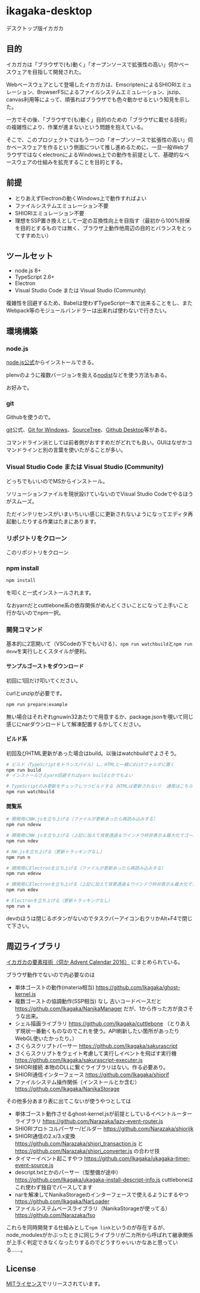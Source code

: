 # ikagaka-desktop

デスクトップ版イカガカ

## 目的

イカガカは「ブラウザで(も)動く」「オープンソースで拡張性の高い」伺かベースウェアを目指して開発された。

Webベースウェアとして登場したイカガカは、EmscriptenによるSHIORIエミュレーション、BrowserFSによるファイルシステムエミュレーション、jszip、canvas利用等によって、頑張ればブラウザでも色々動かせるという知見を示した。

一方でその後、「ブラウザで(も)動く」目的のための「ブラウザに載せる技術」の複雑性により、作業が進まないという問題を抱えている。

そこで、このプロジェクトではもう一つの「オープンソースで拡張性の高い」伺かベースウェアを作るという側面について推し進めるために、一旦一般WebブラウザではなくelectronによるWindows上での動作を前提として、基礎的なベースウェアの仕組みを拡充することを目的とする。

## 前提

- とりあえずElectronの動くWindows上で動作すればよい
- ファイルシステムエミュレーション不要
- SHIORIエミュレーション不要
- 理想をSSP置き換えとして一定の互換性向上を目指す（最初から100%担保を目的とするものでは無く、ブラウザ上動作他周辺の目的とバランスをとってすすめたい）

## ツールセット

- node.js 8+
- TypeScript 2.6+
- Electron
- Visual Studio Code または Visual Studio (Community)

複雑性を回避するため、Babelは使わずTypeScript一本で出来ることをし、またWebpack等のモジュールバンドラーは出来れば使わないで行きたい。

## 環境構築

### node.js

[node.js公式](https://nodejs.org/ja/)からインストールできる。

plenvのように複数バージョンを扱える[nodist](https://github.com/marcelklehr/nodist)などを使う方法もある。

お好みで。

### git

Githubを使うので。

[git](https://git-scm.com/downloads)公式、[Git for Windows](http://gitforwindows.org/)、[SourceTree](https://ja.atlassian.com/software/sourcetree)、[Github Desktop](https://desktop.github.com/)等がある。

コマンドライン派としては前者側がおすすめだがどれでも良い。GUIはなぜかコマンドラインと別の言葉を使いたがることが多い。

### Visual Studio Code または Visual Studio (Community)

どっちでもいいのでMSからインストール。

ソリューションファイルを現状設けていないのでVisual Studio Codeでやるほうがスムーズ。

ただインテリセンスがいまいちいい感じに更新されないようになってエディタ再起動したりする作業はたまにあります。

### リポジトリをクローン

このリポジトリをクローン

### npm install

```bash
npm install
```

を叩くと一式インストールされます。

なおyarnだとcuttlebone系の依存関係がめんどくさいことになって上手いこと行かないのでnpm一択。

### 開発コマンド

基本的に2窓開いて（VSCodeの下でもいける）、`npm run watchbuild`と`npm run devw`を実行しとくスタイルが便利。

#### サンプルゴーストをダウンロード

初回に1回だけ叩いてください。

curlとunzipが必要です。

```bash
npm run prepare:example
```

無い場合はそれぞれgnuwin32あたりで用意するか、package.jsonを覗いて同じ感じにnarダウンロードして解凍配置するかしてください。

#### ビルド系

初回及びHTML更新があった場合はbuild。以後はwatchbuildでよさそう。

```bash
# ビルド（TypeScriptをトランスパイル）し、HTMLと一緒にdistフォルダに置く
npm run build
# インストールさえyarn回避すればyarn buildとかでもよい

# TypeScriptのみ更新をチェックしつつビルドする（HTMLは更新されない） 通常はこちらで良いと思う
npm run watchbuild
```

#### 閲覧系

```bash
# 開発用にNW.jsを立ち上げる（ファイルが更新あったら再読み込みする）
npm run ndevw

# 開発用にNW.jsを立ち上げる（上記に加えて背景透過＆ウインドウ枠非表示＆最大化でゴーストっぽくなる）
npm run ndev

# NW.jsを立ち上げる（更新トラッキングなし）
npm run n

# 開発用にElectronを立ち上げる（ファイルが更新あったら再読み込みする）
npm run edevw

# 開発用にElectronを立ち上げる（上記に加えて背景透過＆ウインドウ枠非表示＆最大化でゴーストっぽくなる）
npm run edev

# Electronを立ち上げる（更新トラッキングなし）
npm run e
```

devのほうは閉じるボタンがないのでタスクバーアイコン右クリかAlt+F4で閉じて下さい。

## 周辺ライブラリ

[イカガカの要素技術（伺か Advent Calendar 2016）](http://narazaka.blog109.fc2.com/blog-entry-238.html) にまとめられている。

ブラウザ動作でないので内必要なのは

- 単体ゴーストの動作(materia相当) https://github.com/Ikagaka/ghost-kernel.js
- 複数ゴーストの協調動作(SSP相当) なし 古いコードベースだと https://github.com/Ikagaka/NanikaManager だが、1から作った方が良さそうな出来。
- シェル描画ライブラリ https://github.com/Ikagaka/cuttlebone （とりあえず現状一番動くものなのでこれを使う。API刷新したい箇所があったりWebGL使いたかったり。）
- さくらスクリプトパーサー https://github.com/Ikagaka/sakurascript
- さくらスクリプトをウェイト考慮して実行しイベントを飛ばす実行機 https://github.com/Ikagaka/sakurascript-executer.js
- SHIORI接続 本物のDLLに繋ぐライブラリはない。作る必要あり。
- SHIORI通信インターフェース https://github.com/Ikagaka/shiorif
- ファイルシステム操作関係（インストールとか含む） https://github.com/Ikagaka/NanikaStorage

その他多分あまり表に出てこないが使うやつとしては

- 単体ゴースト動作させるghost-kernel.jsが前提としているイベントルーターライブラリ https://github.com/Narazaka/lazy-event-router.js
- SHIORIプロトコルパーサー/ビルダー https://github.com/Narazaka/shiorijk
- SHIORI通信の2.x/3.x変換 https://github.com/Narazaka/shiori_transaction.js と https://github.com/Narazaka/shiori_converter.js の合わせ技
- タイマーイベント起こすやつ https://github.com/Ikagaka/ukagaka-timer-event-source.js
- descript.txtとかのパーサー（型整備が途中） https://github.com/Ikagaka/ukagaka-install-descript-info.js cuttleboneはこれ使わず独自でパースしてます
- narを解凍してNanikaStorageのインターフェースで使えるようにするやつ https://github.com/Ikagaka/NarLoader
- ファイルシステムベースライブラリ（NanikaStorageが使ってる） https://github.com/Narazaka/fso

これらを同時開発する仕組みとして`npm link`というのが存在するが、node_modulesがかぶったときに同じライブラリが二カ所から呼ばれて継承関係が上手く判定できなくなったりするのでどうすりゃいいかなあと思っている……。

## License

[MITライセンス](https://narazaka.net/license/MIT?2018)でリリースされています。
